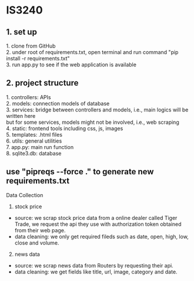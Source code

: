 # IS3240
<h2>1. set up</h2>
1. clone from GitHub
<br>
2. under root of requirements.txt, open terminal and run command "pip install -r requirements.txt"
<br>
3. run app.py to see if the web application is available

<h2>2. project structure</h2>
1. controllers: APIs
<br>
2. models: connection models of database
<br>
3. services: bridge between controllers and models, i.e., main logics will be written here
<br>
but for some services, models might not be involved, i.e., web scraping
<br>
4. static: frontend tools including css, js, images
<br>
5. templates: .html files
<br>
6. utils: general utilities
<br>
7. app.py: main run function
<br>
8. sqlite3.db: database
<br>

<h2>use "pipreqs --force ." to generate new requirements.txt</h2>


Data Collection
1. stock price
- source: we scrap stock price data from a online dealer called Tiger Trade, we request the api they use with authorization token obtained from their web page.
- data cleaning: we only get required fileds such as date, open, high, low, close and volume.

2. news data
- source: we scrap news data from Routers by requesting their api.
- data cleaning: we get fields like title, url, image, category and date.
